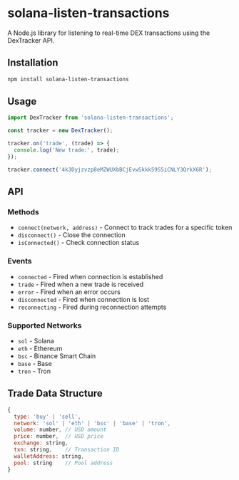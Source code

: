 # solana-listen-transactions

A Node.js library for listening to real-time DEX transactions using the DexTracker API.

## Installation

```bash
npm install solana-listen-transactions
```

## Usage

```javascript
import DexTracker from 'solana-listen-transactions';

const tracker = new DexTracker();

tracker.on('trade', (trade) => {
  console.log('New trade:', trade);
});

tracker.connect('4k3Dyjzvzp8eMZWUXbBCjEvwSkkk59S5iCNLY3QrkX6R');
```

## API

### Methods

- `connect(network, address)` - Connect to track trades for a specific token
- `disconnect()` - Close the connection
- `isConnected()` - Check connection status

### Events

- `connected` - Fired when connection is established
- `trade` - Fired when a new trade is received
- `error` - Fired when an error occurs
- `disconnected` - Fired when connection is lost
- `reconnecting` - Fired during reconnection attempts

### Supported Networks

- `sol` - Solana
- `eth` - Ethereum
- `bsc` - Binance Smart Chain
- `base` - Base
- `tron` - Tron

## Trade Data Structure

```javascript
{
  type: 'buy' | 'sell',
  network: 'sol' | 'eth' | 'bsc' | 'base' | 'tron',
  volume: number, // USD amount
  price: number,  // USD price
  exchange: string,
  txn: string,    // Transaction ID
  walletAddress: string,
  pool: string    // Pool address
}
```

